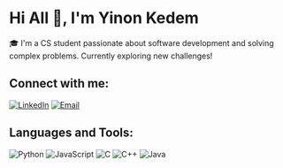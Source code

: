 # Hi All 👋, I'm Yinon Kedem

🎓 I'm a CS student passionate about software development and solving complex problems. Currently exploring new challenges!

## Connect with me:
[![LinkedIn][1]][2]
[![Email][3]][4]

## Languages and Tools:
![Python](https://img.shields.io/badge/-Python-3776AB?style=flat-square&logo=Python&logoColor=white)
![JavaScript](https://img.shields.io/badge/-JavaScript-F7DF1E?style=flat-square&logo=javascript&logoColor=black)
![C](https://img.shields.io/badge/-C-A8B9CC?style=flat-square&logo=C&logoColor=white)
![C++](https://img.shields.io/badge/-C++-00599C?style=flat-square&logo=cplusplus&logoColor=white)
![Java](https://img.shields.io/badge/-Java-007396?style=flat-square&logo=Java&logoColor=white)

[1]: https://img.shields.io/badge/LinkedIn-0077B5?style=for-the-badge&logo=linkedin&logoColor=white
[2]: Your-LinkedIn-URL
[3]: https://img.shields.io/badge/Email-D14836?style=for-the-badge&logo=gmail&logoColor=white
[4]: mailto:your.email@example.com
